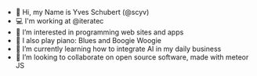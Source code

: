 - 👋 Hi, my Name is Yves Schubert (@scyv)
- 💻 I'm working at @iteratec
- 👀 I’m interested in programming web sites and apps
- 🎹 I also play piano: Blues and Boogie Woogie
- 🌱 I’m currently learning how to integrate AI in my daily business
- 💞️ I’m looking to collaborate on open source software, made with meteor JS
